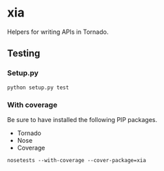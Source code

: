 # xia
Helpers for writing APIs in Tornado.

## Testing

### Setup.py
`python setup.py test`

### With coverage

Be sure to have installed the following PIP packages.

* Tornado
* Nose
* Coverage

`nosetests --with-coverage --cover-package=xia`